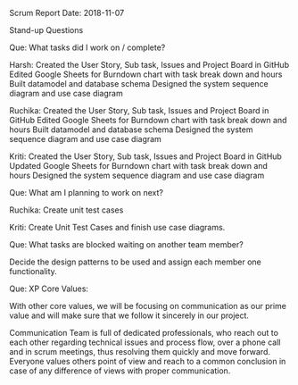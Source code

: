 Scrum Report
Date: 2018-11-07

Stand-up Questions

       
Que: What tasks did I work on / complete?


Harsh: Created the User Story, Sub task, Issues and Project Board in GitHub
         Edited Google Sheets for Burndown chart with task break down and hours
         Built datamodel and database schema
         Designed the system sequence diagram and use case diagram

Ruchika: Created the User Story, Sub task, Issues and Project Board in GitHub
         Edited Google Sheets for Burndown chart with task break down and hours
         Built datamodel and database schema
         Designed the system sequence diagram and use case diagram

Kriti:   Created the User Story, Sub task, Issues and Project Board in GitHub
         Updated Google Sheets for Burndown chart with task break down and hours
         Designed the system sequence diagram and use case diagram

Que: What am I planning to work on next?

Ruchika: Create unit test cases

Kriti:   Create Unit Test Cases and finish use case diagrams.


Que: What tasks are blocked waiting on another team member?

Decide the design patterns to be used and assign each member one functionality.

Que: XP Core Values:

With other core values, we will be focusing on communication as our prime value and will make sure that we follow it sincerely in our project.

Communication
Team is full of dedicated professionals, who reach out to each other regarding technical issues and process flow, over a phone call and in scrum meetings, thus resolving them quickly and move forward. Everyone values others point of view and reach to a common conclusion in case of any difference of views with proper communication.

